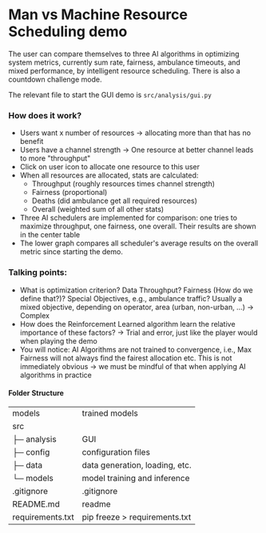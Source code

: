 
# Man vs Machine Resource Scheduling demo

The user can compare themselves to three AI algorithms in optimizing system metrics,
currently sum rate, fairness, ambulance timeouts, and mixed performance, by intelligent resource scheduling.
There is also a countdown challenge mode.

The relevant file to start the GUI demo is `src/analysis/gui.py`
### How does it work?
- Users want x number of resources -> allocating more than that has no benefit
- Users have a channel strength -> One resource at better channel leads to more "throughput"
- Click on user icon to allocate one resource to this user
- When all resources are allocated, stats are calculated:
  - Throughput (roughly resources times channel strength)
  - Fairness (proportional)
  - Deaths (did ambulance get all required resources)
  - Overall (weighted sum of all other stats)
- Three AI schedulers are implemented for comparison: one tries to maximize throughput, one fairness, one overall. Their results are shown in the center table
- The lower graph compares all scheduler's average results on the overall metric since starting the demo.


### Talking points:
- What is optimization criterion? Data Throughput? Fairness (How do we define that?)?
Special Objectives, e.g., ambulance traffic? Usually a mixed objective, depending on operator,
area (urban, non-urban, ...) -> Complex
- How does the Reinforcement Learned algorithm learn the relative importance of these factors? -> 
Trial and error, just like the player would when playing the demo
- You will notice: AI Algorithms are not trained to convergence, i.e., Max Fairness will not always find
the fairest allocation etc. This is not immediately obvious -> we must be mindful of that when applying AI
algorithms in practice

#### Folder Structure

|                  |                                                  |
|------------------|--------------------------------------------------|
| models           | trained models                                   |
| src              |                                                  |
| ├─ analysis      | GUI                                              |
| ├─ config        | configuration files                              |
| ├─ data          | data generation, loading, etc.                   |
| └─ models        | model training and inference                     |
| .gitignore       | .gitignore                                       |
| README.md        | readme                                           |
| requirements.txt | pip freeze > requirements.txt                    |
